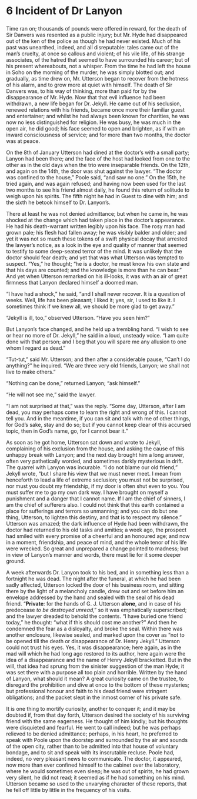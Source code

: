 # 6  Incident of Dr Lanyon

### 

Time ran on; thousands of pounds were offered in reward, for the death of Sir Danvers was resented as a public injury; but Mr. Hyde had disappeared out of the ken of the police as though he had never existed. Much of his past was unearthed, indeed, and all disreputable: tales came out of the man’s cruelty, at once so callous and violent; of his vile life, of his strange associates, of the hatred that seemed to have surrounded his career; but of his present whereabouts, not a whisper. From the time he had left the house in Soho on the morning of the murder, he was simply blotted out; and gradually, as time drew on, Mr. Utterson began to recover from the hotness of his alarm, and to grow more at quiet with himself. The death of Sir Danvers was, to his way of thinking, more than paid for by the disappearance of Mr. Hyde. Now that that evil influence had been withdrawn, a new life began for Dr. Jekyll. He came out of his seclusion, renewed relations with his friends, became once more their familiar guest and entertainer; and whilst he had always been known for charities, he was now no less distinguished for religion. He was busy, he was much in the open air, he did good; his face seemed to open and brighten, as if with an inward consciousness of service; and for more than two months, the doctor was at peace.

On the 8th of January Utterson had dined at the doctor’s with a small party; Lanyon had been there; and the face of the host had looked from one to the other as in the old days when the trio were inseparable friends. On the 12th, and again on the 14th, the door was shut against the lawyer. “The doctor was confined to the house,” Poole said, “and saw no one.” On the 15th, he tried again, and was again refused; and having now been used for the last two months to see his friend almost daily, he found this return of solitude to weigh upon his spirits. The fifth night he had in Guest to dine with him; and the sixth he betook himself to Dr. Lanyon’s.

There at least he was not denied admittance; but when he came in, he was shocked at the change which had taken place in the doctor’s appearance. He had his death-warrant written legibly upon his face. The rosy man had grown pale; his flesh had fallen away; he was visibly balder and older; and yet it was not so much these tokens of a swift physical decay that arrested the lawyer’s notice, as a look in the eye and quality of manner that seemed to testify to some deep-seated terror of the mind. It was unlikely that the doctor should fear death; and yet that was what Utterson was tempted to suspect. “Yes,” he thought; “he is a doctor, he must know his own state and that his days are counted; and the knowledge is more than he can bear.” And yet when Utterson remarked on his ill-looks, it was with an air of great firmness that Lanyon declared himself a doomed man.

“I have had a shock,” he said, “and I shall never recover. It is a question of weeks. Well, life has been pleasant; I liked it; yes, sir, I used to like it. I sometimes think if we knew all, we should be more glad to get away.”

“Jekyll is ill, too,” observed Utterson. “Have you seen him?”

But Lanyon’s face changed, and he held up a trembling hand. “I wish to see or hear no more of Dr. Jekyll,” he said in a loud, unsteady voice. “I am quite done with that person; and I beg that you will spare me any allusion to one whom I regard as dead.”

“Tut-tut,” said Mr. Utterson; and then after a considerable pause, “Can’t I do anything?” he inquired. “We are three very old friends, Lanyon; we shall not live to make others.”

“Nothing can be done,” returned Lanyon; “ask himself.”

“He will not see me,” said the lawyer.

“I am not surprised at that,” was the reply. “Some day, Utterson, after I am dead, you may perhaps come to learn the right and wrong of this. I cannot tell you. And in the meantime, if you can sit and talk with me of other things, for God’s sake, stay and do so; but if you cannot keep clear of this accursed topic, then in God’s name, go, for I cannot bear it.”

As soon as he got home, Utterson sat down and wrote to Jekyll, complaining of his exclusion from the house, and asking the cause of this unhappy break with Lanyon; and the next day brought him a long answer, often very pathetically worded, and sometimes darkly mysterious in drift. The quarrel with Lanyon was incurable. “I do not blame our old friend,” Jekyll wrote, “but I share his view that we must never meet. I mean from henceforth to lead a life of extreme seclusion; you must not be surprised, nor must you doubt my friendship, if my door is often shut even to you. You must suffer me to go my own dark way. I have brought on myself a punishment and a danger that I cannot name. If I am the chief of sinners, I am the chief of sufferers also. I could not think that this earth contained a place for sufferings and terrors so unmanning; and you can do but one thing, Utterson, to lighten this destiny, and that is to respect my silence.” Utterson was amazed; the dark influence of Hyde had been withdrawn, the doctor had returned to his old tasks and amities; a week ago, the prospect had smiled with every promise of a cheerful and an honoured age; and now in a moment, friendship, and peace of mind, and the whole tenor of his life were wrecked. So great and unprepared a change pointed to madness; but in view of Lanyon’s manner and words, there must lie for it some deeper ground.

A week afterwards Dr. Lanyon took to his bed, and in something less than a fortnight he was dead. The night after the funeral, at which he had been sadly affected, Utterson locked the door of his business room, and sitting there by the light of a melancholy candle, drew out and set before him an envelope addressed by the hand and sealed with the seal of his dead friend. “**Private**: for the hands of G. J. Utterson **alone**, and in case of his predecease _to be destroyed unread_,” so it was emphatically superscribed; and the lawyer dreaded to behold the contents. “I have buried one friend today,” he thought: “what if this should cost me another?” And then he condemned the fear as a disloyalty, and broke the seal. Within there was another enclosure, likewise sealed, and marked upon the cover as “not to be opened till the death or disappearance of Dr. Henry Jekyll.” Utterson could not trust his eyes. Yes, it was disappearance; here again, as in the mad will which he had long ago restored to its author, here again were the idea of a disappearance and the name of Henry Jekyll bracketted. But in the will, that idea had sprung from the sinister suggestion of the man Hyde; it was set there with a purpose all too plain and horrible. Written by the hand of Lanyon, what should it mean? A great curiosity came on the trustee, to disregard the prohibition and dive at once to the bottom of these mysteries; but professional honour and faith to his dead friend were stringent obligations; and the packet slept in the inmost corner of his private safe.

It is one thing to mortify curiosity, another to conquer it; and it may be doubted if, from that day forth, Utterson desired the society of his surviving friend with the same eagerness. He thought of him kindly; but his thoughts were disquieted and fearful. He went to call indeed; but he was perhaps relieved to be denied admittance; perhaps, in his heart, he preferred to speak with Poole upon the doorstep and surrounded by the air and sounds of the open city, rather than to be admitted into that house of voluntary bondage, and to sit and speak with its inscrutable recluse. Poole had, indeed, no very pleasant news to communicate. The doctor, it appeared, now more than ever confined himself to the cabinet over the laboratory, where he would sometimes even sleep; he was out of spirits, he had grown very silent, he did not read; it seemed as if he had something on his mind. Utterson became so used to the unvarying character of these reports, that he fell off little by little in the frequency of his visits.


